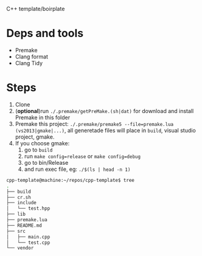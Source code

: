 C++ template/boirplate

# Deps and tools

- Premake
- Clang format
- Clang Tidy

# Steps

1. Clone
2. (**optional**)run `./.premake/getPreMake.(sh|dat)` for download and install Premake in this folder
3. Premake this project: `./.premake/premake5 --file=premake.lua (vs2013|gmake|...)`, all generetade files will place in `build`, visual studio project, gmake.
4. If you choose gmake:
   1. go to `build`
   2. run `make config=release` or `make config=debug`
   3. go to bin/Release
   4. and run exec file, eg: `./$(ls | head -n 1)`

```bash
cpp-template@machine:~/repos/cpp-template$ tree
.
├── build
├── cr.sh
├── include
│   └── test.hpp
├── lib
├── premake.lua
├── README.md
├── src
│   ├── main.cpp
│   └── test.cpp
└── vendor
```
